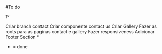 #To do

1º 

Criar branch contact
Criar componente contact us
Criar Gallery 
Fazer as roots para as paginas contact e gallery
Fazer responsiveness 
Adicionar Footer Section *


* = done